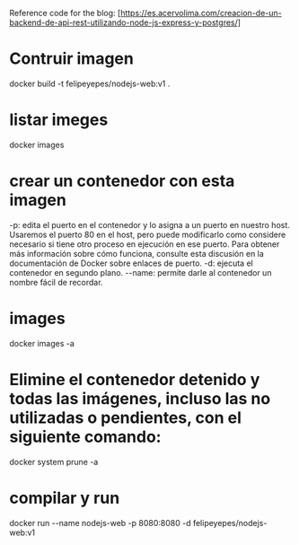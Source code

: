 Reference code for the blog: [https://es.acervolima.com/creacion-de-un-backend-de-api-rest-utilizando-node-js-express-y-postgres/]

# Contruir imagen
docker build -t felipeyepes/nodejs-web:v1 .
# listar imeges
docker images
# crear un contenedor con esta imagen
-p: edita el puerto en el contenedor y lo asigna a un puerto en nuestro host. Usaremos el puerto 80 en el host, pero puede modificarlo como considere necesario si tiene otro proceso en ejecución en ese puerto. Para obtener más información sobre cómo funciona, consulte esta discusión en la documentación de Docker sobre enlaces de puerto.
-d: ejecuta el contenedor en segundo plano.
--name: permite darle al contenedor un nombre fácil de recordar.
# images
docker images -a
# Elimine el contenedor detenido y todas las imágenes, incluso las no utilizadas o pendientes, con el siguiente comando: 
docker system prune -a
# compilar y run
 docker run --name nodejs-web -p 8080:8080 -d felipeyepes/nodejs-web:v1